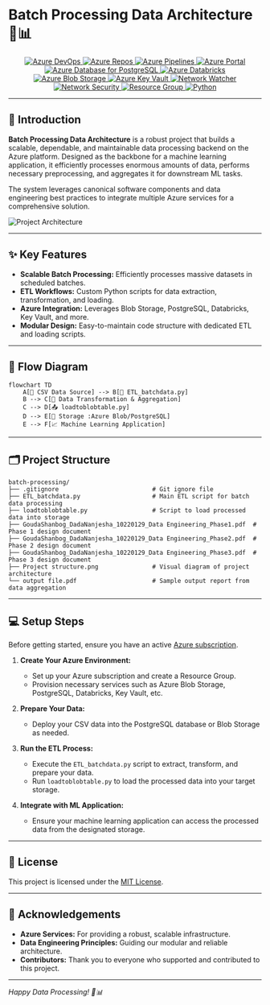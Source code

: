 # Batch Processing Data Architecture 🚀📊

<!-- Top Tech Stack Badges -->
<div align="center">
  <a href="https://azure.microsoft.com/">
    <img src="https://img.shields.io/badge/Azure%20DevOps-0078D4?style=for-the-badge&logo=azuredevops&logoColor=white" alt="Azure DevOps" />
  </a>
  <a href="https://azure.microsoft.com/">
    <img src="https://img.shields.io/badge/Azure%20Repos-0078D4?style=for-the-badge&logo=azuredevops&logoColor=white" alt="Azure Repos" />
  </a>
  <a href="https://azure.microsoft.com/">
    <img src="https://img.shields.io/badge/Azure%20Pipelines-0078D4?style=for-the-badge&logo=azurepipelines&logoColor=white" alt="Azure Pipelines" />
  </a>
  <a href="https://portal.azure.com/">
    <img src="https://img.shields.io/badge/Azure%20Portal-0078D4?style=for-the-badge&logo=microsoftazure&logoColor=white" alt="Azure Portal" />
  </a>
  <a href="https://www.postgresql.org/">
    <img src="https://img.shields.io/badge/PostgreSQL-336791?style=for-the-badge&logo=postgresql&logoColor=white" alt="Azure Database for PostgreSQL" />
  </a>
  <a href="https://databricks.com/">
    <img src="https://img.shields.io/badge/Databricks-F9BF3B?style=for-the-badge&logo=databricks&logoColor=white" alt="Azure Databricks" />
  </a>
  <a href="https://azure.microsoft.com/en-us/services/storage/blobs/">
    <img src="https://img.shields.io/badge/Blob%20Storage-0078D4?style=for-the-badge&logo=microsoftazure&logoColor=white" alt="Azure Blob Storage" />
  </a>
  <a href="https://azure.microsoft.com/en-us/services/key-vault/">
    <img src="https://img.shields.io/badge/Key%20Vault-0078D4?style=for-the-badge&logo=microsoftazure&logoColor=white" alt="Azure Key Vault" />
  </a>
  <a href="https://azure.microsoft.com/">
    <img src="https://img.shields.io/badge/Network%20Watcher-0078D4?style=for-the-badge&logo=microsoftazure&logoColor=white" alt="Network Watcher" />
  </a>
  <a href="https://azure.microsoft.com/">
    <img src="https://img.shields.io/badge/Network%20Security-0078D4?style=for-the-badge&logo=microsoftazure&logoColor=white" alt="Network Security" />
  </a>
  <a href="https://azure.microsoft.com/">
    <img src="https://img.shields.io/badge/Resource%20Group-0078D4?style=for-the-badge&logo=microsoftazure&logoColor=white" alt="Resource Group" />
  </a>
  <a href="https://www.python.org/">
    <img src="https://img.shields.io/badge/Python-3.8%2B-blue?style=for-the-badge&logo=python&logoColor=white" alt="Python" />
  </a>
</div>

---

## 📖 Introduction

**Batch Processing Data Architecture** is a robust project that builds a scalable, dependable, and maintainable data processing backend on the Azure platform. Designed as the backbone for a machine learning application, it efficiently processes enormous amounts of data, performs necessary preprocessing, and aggregates it for downstream ML tasks.

The system leverages canonical software components and data engineering best practices to integrate multiple Azure services for a comprehensive solution.

![Project Architecture](https://github.com/DadaNanjesha/batch-processing/blob/main/Project%20structure.png)

---

## ✨ Key Features

- **Scalable Batch Processing:** Efficiently processes massive datasets in scheduled batches.
- **ETL Workflows:** Custom Python scripts for data extraction, transformation, and loading.
- **Azure Integration:** Leverages Blob Storage, PostgreSQL, Databricks, Key Vault, and more.
- **Modular Design:** Easy-to-maintain code structure with dedicated ETL and loading scripts.

---

## 🔄 Flow Diagram

```mermaid
flowchart TD
    A[📄 CSV Data Source] --> B[🔄 ETL_batchdata.py]
    B --> C[🧹 Data Transformation & Aggregation]
    C --> D[📤 loadtoblobtable.py]
    D --> E[💾 Storage :Azure Blob/PostgreSQL]
    E --> F[📈 Machine Learning Application]
```

---

## 🗂️ Project Structure

```plaintext
batch-processing/
├── .gitignore                          # Git ignore file
├── ETL_batchdata.py                    # Main ETL script for batch data processing
├── loadtoblobtable.py                  # Script to load processed data into storage
├── GoudaShanbog_DadaNanjesha_10220129_Data Engineering_Phase1.pdf  # Phase 1 design document
├── GoudaShanbog_DadaNanjesha_10220129_Data Engineering_Phase2.pdf  # Phase 2 design document
├── GoudaShanbog_DadaNanjesha_10220129_Data Engineering_Phase3.pdf  # Phase 3 design document
├── Project structure.png               # Visual diagram of project architecture
└── output file.pdf                     # Sample output report from data aggregation
```

---

## 💻 Setup Steps

Before getting started, ensure you have an active [Azure subscription](https://azure.microsoft.com/).

1. **Create Your Azure Environment:**
   - Set up your Azure subscription and create a Resource Group.
   - Provision necessary services such as Azure Blob Storage, PostgreSQL, Databricks, Key Vault, etc.

2. **Prepare Your Data:**
   - Deploy your CSV data into the PostgreSQL database or Blob Storage as needed.

3. **Run the ETL Process:**
   - Execute the `ETL_batchdata.py` script to extract, transform, and prepare your data.
   - Run `loadtoblobtable.py` to load the processed data into your target storage.

4. **Integrate with ML Application:**
   - Ensure your machine learning application can access the processed data from the designated storage.

---

## 📜 License

This project is licensed under the [MIT License](LICENSE).

---

## 🙏 Acknowledgements

- **Azure Services:** For providing a robust, scalable infrastructure.
- **Data Engineering Principles:** Guiding our modular and reliable architecture.
- **Contributors:** Thank you to everyone who supported and contributed to this project.

---

*Happy Data Processing! 🚀📊*
